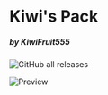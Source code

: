 # Kiwi's Pack
##### by KiwiFruit555

![GitHub all releases](https://img.shields.io/github/downloads/KiwiFruit555/Kiwis-Pack/total?color=8f33ff&label=Downloads&style=plastic)

![Preview](https://github.com/KiwiFruit555/Kiwis-Pack/preview.gif)